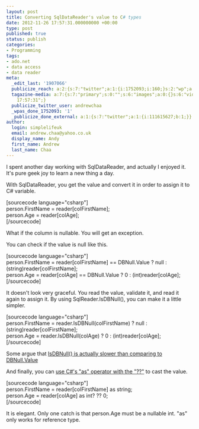 ```yaml
---
layout: post
title: Converting SqlDataReader's value to C# types
date: 2012-11-26 17:57:31.000000000 +00:00
type: post
published: true
status: publish
categories:
- Programming
tags:
- ado.net
- data access
- data reader
meta:
  _edit_last: '1907066'
  publicize_reach: a:2:{s:7:"twitter";a:1:{i:1752093;i:160;}s:2:"wp";a:1:{i:0;i:6;}}
  tagazine-media: a:7:{s:7:"primary";s:0:"";s:6:"images";a:0:{}s:6:"videos";a:0:{}s:11:"image_count";i:0;s:6:"author";s:7:"1907066";s:7:"blog_id";s:7:"1833431";s:9:"mod_stamp";s:19:"2012-11-26
    17:57:31";}
  publicize_twitter_user: andrewchaa
  _wpas_done_1752093: '1'
  _publicize_done_external: a:1:{s:7:"twitter";a:1:{i:111615627;b:1;}}
author:
  login: simplelifeuk
  email: andrew.chaa@yahoo.co.uk
  display_name: Andy
  first_name: Andrew
  last_name: Chaa
---
```

<p>I spent another day working with SqlDataReader, and actually I enjoyed it. It's pure geek joy to learn a new thing a day. </p>
<p>With SqlDataReader, you get the value and convert it in order to assign it to C# variable.</p>
<p>[sourcecode language="csharp"]<br />
person.FirstName = reader[colFirstName];<br />
person.Age = reader[colAge];<br />
[/sourcecode]</p>
<p>What if the column is nullable. You will get an exception. </p>
<p>You can check if the value is null like this.</p>
<p>[sourcecode language="csharp"]<br />
person.FirstName = reader[colFirstName] == DBNull.Value ? null : (string)reader[colFirstName];<br />
person.Age = reader[colAge] == DBNull.Value ? 0 : (int)reader[colAge];<br />
[/sourcecode]</p>
<p>It doesn't look very graceful. You read the value, validate it, and read it again to assign it. By using SqlReader.IsDBNull(), you can make it a little simpler.</p>
<p>[sourcecode language="csharp"]<br />
person.FirstName = reader.IsDBNull(colFirstName) ? null : (string)reader[colFirstName];<br />
person.Age = reader.IsDBNull(colAge) ? 0 : (int)reader[colAge];<br />
[/sourcecode]</p>
<p>Some argue that <a href="http://stackoverflow.com/a/3308441/437961">IsDBNull() is actually slower than comparing to DBNull.Value</a></p>
<p>And finally, you can <a href="http://stackoverflow.com/questions/1772025/sql-data-reader-handling-null-column-values">use C#'s "as" operator with the "??"</a> to cast the value.</p>
<p>[sourcecode language="csharp"]<br />
person.FirstName = reader[colFirstName] as string;<br />
person.Age = reader[colAge] as int? ?? 0;<br />
[/sourcecode]</p>
<p>It is elegant. Only one catch is that person.Age must be a nullable int. "as" only works for reference type. </p>
